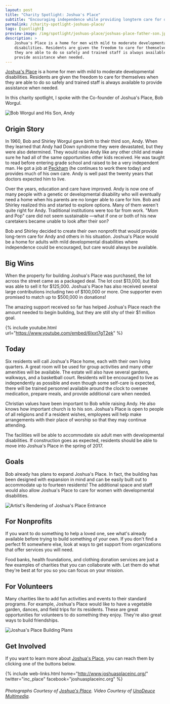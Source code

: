 ```yaml
---
layout: post
title: "Charity Spotlight: Joshua's Place"
subtitle: "Encouraging independence while providing longterm care for developmentally disabled men."
permalink: /charity-spotlight-joshuas-place/
tags: [spotlight]
preview-image: /img/spotlight/joshuas-place/joshuas-place-father-son.jpg
description: >
    Joshua's Place is a home for men with mild to moderate developmental
    disabilities. Residents are given the freedom to care for themselves when
    they are able to do so safely and trained staff is always available to
    provide assistance when needed.
---
```


[Joshua's Place][1] is a home for men with mild to moderate developmental disabilities. Residents are given the freedom to care for themselves when they are able to do so safely and trained staff is always available to provide assistance when needed.

In this charity spotlight, I spoke with the Co-founder of Joshua's Place, Bob Worgul.

![][5]

## Origin Story

In 1960, Bob and Shirley Worgul gave birth to their third son, Andy. When they learned that Andy had Down syndrome they were devastated, but they were also determined. They would raise Andy like any other child and make sure he had all of the same opportunities other kids received. He was taught to read before entering grade school and raised to be a very independent man. He got a job at [Peckham][3] (he continues to work there today) and provides much of his own care. Andy is well past the twenty years that doctors expected him to live.

Over the years, education and care have improved. Andy is now one of many people with a genetic or developmental disability who will eventually need a home when his parents are no longer able to care for him. Bob and Shirley realized this and started to explore options. Many of them weren't quite right for Andy. Traditional institutions were too far from work. "Mom and Pop" care did not seem sustainable &mdash;what if one or both of his new caretakers became unable to look after their son?

Bob and Shirley decided to create their own nonprofit that would provide long-term care for Andy and others in his situation. Joshua's Place would be a home for adults with mild developmental disabilities where independence could be encouraged, but care would always be available.

## Big Wins

When the property for building Joshua's Place was purchased, the lot across the street came as a packaged deal. The lot cost $13,000, but Bob was able to sell it for $125,000. Joshua's Place has also received several large contributions including two of $100,000 or more. One supporter even promised to match up to $500,000 in donations!

The amazing support received so far has helped Joshua's Place reach the amount needed to begin building, but they are still shy of their $1 million goal.

{% include youtube.html url="https://www.youtube.com/embed/6Ixxt7gT2ek" %}

## Today

Six residents will call Joshua's Place home, each with their own living quarters. A great room will be used for group activities and many other amenities will be available. The estate will also have several gardens, walkways, and a basketball court. Residents will be encouraged to live as independently as possible and even though some self-care is expected, there will be trained personnel available around the clock to oversee medication, prepare meals, and provide additional care when needed.

Christian values have been important to Bob while raising Andy. He also knows how important church is to his son. Joshua's Place is open to people of all religions and if a resident wishes, employees will help make arrangements with their place of worship so that they may continue attending.

The facilities will be able to accommodate six adult men with developmental disabilities. If construction goes as expected, residents should be able to move into Joshua's Place in the spring of 2017.

## Goals

Bob already has plans to expand Joshua's Place. In fact, the building has been designed with expansion in mind and can be easily built out to accommodate up to fourteen residents! The additional space and staff would also allow Joshua's Place to care for women with developmental disabilities.

![][4]

## For Nonprofits

If you want to do something to help a loved one, see what's already available before trying to build something of your own. If you don't find a perfect fit somewhere else, look at ways to get support from organizations that offer services you will need.

Food banks, health foundations, and clothing donation services are just a few examples of charities that you can collaborate with. Let them do what they're best at for you so you can focus on your mission.

## For Volunteers

Many charities like to add fun activities and events to their standard programs. For example, Joshua's Place would like to have a vegetable garden, dances, and field trips for its residents. These are great opportunities for volunteers to do something they enjoy. They're also great ways to build friendships.

![][6]

## Get Involved

If you want to learn more about [Joshua's Place][1], you can reach them by clicking one of the buttons below.

{% include web-links.html home="http://www.joshuasplaceinc.org/" twitter="inc_place" facebook="joshuasplaceinc.org" %}

###### Photographs Courtesy of [Joshua's Place][2]. Video Courtesy of [UnoDeuce Multimedia][7].



[1]: http://www.joshuasplaceinc.org/ "Joshua's Place Homepage"
[2]: https://www.facebook.com/joshuasplaceinc.org "Joshua's Place on Facebook"
[3]: http://www.peckham.org/ "Peckham, Inc. Homepage"
[4]: /img/spotlight/joshuas-place/joshuas-place-concept.jpg "Artist's Rendering of Joshua's Place Entrance"
[5]: /img/spotlight/joshuas-place/joshuas-place-father-son.jpg "Bob Worgul and His Son, Andy"
[6]: /img/spotlight/joshuas-place/joshuas-place-plans.png "Joshua's Place Building Plans"
[7]: http://www.unodeuce.com/ "UnoDeuce Multimedia Homepage"
